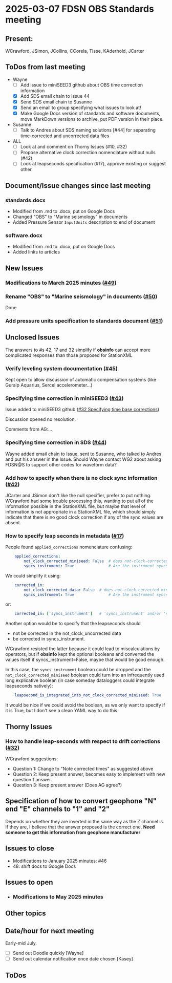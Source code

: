 # 2025-03-07 FDSN OBS Standards meeting

## Present: 
WCrawford, JSimon, JCollins, CCorela, TIsse, KAderhold, JCarter

##  ToDos from last meeting

- Wayne
    - [ ] Add issue to miniSEED3 github about OBS time correction information
    - [X] Add SDS email chain to Issue 44
    - [X] Send SDS email chain to Susanne
    - [X] Send an email to group specifying what issues to look at!
    - [X] Make Google Docs version of standards and software documents, move MarkDown versions to archive, put PDF version in their place.
- Susanne
    - [ ] Talk to Andres about SDS naming solutions [#44] for separating time-corrected and uncorrected data files
- ALL
    - [ ] Look at and comment on Thorny Issues (#10, #32)
    - [ ] Propose alternative clock correction nomenclature without nulls (#42)
    - [ ] Look at leapseconds specification (#17), approve existing or suggest other

## Document/Issue changes since last meeting

### standards.docx

- Modified from .md to .docx, put on Google Docs
- Changed "OBS" to "Marine seismology" in documents
- Added Pressure Sensor `InputUnits` description to end of document

### software.docx

- Modified from .md to .docx, put on Google Docs
- Added links to articles

## New Issues

### Modifications to March 2025 minutes ([#49](https://github.com/FDSN/OBS-standards/issues/49))

### Rename "OBS" to "Marine seismology" in documents ([#50](https://github.com/FDSN/OBS-standards/issues/50))
Done

### Add pressure units specification to standards document ([#51](https://github.com/FDSN/OBS-standards/issues/51))

## Unclosed Issues

The answers  to #s 42, 17 and 32 simplify if **obsinfo** can accept more complicated responses than those proposed for StationXML

### Verify leveling system documentation ([#45](https://github.com/FDSN/OBS-standards/issues/45))

Kept open to allow discussion of automatic compensation systems (like Guralp Aquarius,
Sercel accelerometer...)

### Specifying time correction in miniSEED3 ([#43](https://github.com/FDSN/OBS-standards/issues/43))

Issue added to miniSEED3 github ([#32 Specifying time base corrections](https://github.com/FDSN/miniSEED3/issues/32))

Discussion opened no resolution.

Comments from AG:...

### Specifying time correction in SDS ([#44](https://github.com/FDSN/OBS-standards/issues/44))

Wayne added email chain to Issue, sent to Susanne, who talked to Andres and put his answer in the
Issue.  Should Wayne contact WG2 about asking FDSN@S to support other codes for waveform data?

### Add how to specify when there is no clock sync information ([#42](https://github.com/FDSN/OBS-standards/issues/42))

JCarter and JSimon don't like the null specifier, prefer to put nothing.
WCrawford had some trouble processing this, wanting to put all of the information possible in the 
StationXML file, but maybe that level of information is not appropriate in a StationXML file, which
should simply indicate that there is no good clock correction if any of the sync values are absent.

### How to specify leap seconds in metadata ([#17](https://github.com/FDSN/OBS-standards/issues/17))

People found `applied_corrections` nomenclature confusing:

```yaml
    applied_corrections:
        not_clock_corrected_miniseed: False  # does not-clock-corrected miniseed have leapsecond corrected? (False)
        syncs_instrument: True               # Are the instrument syncs corrected for the leapsecond(s)?
```

We could simplify it using:

```yaml
    corrected_in:
        not_clock_corrected_data: False  # does not-clock-corrected miniseed have leapsecond corrected? (False)
        syncs_instrument: True               # Are the instrument syncs corrected for the leapsecond(s)?
```

or:
```yaml
    corrected_in: ['syncs_instrument']   # 'syncs_instrument' and/or 'non_clock_corrected data'
```

Another option would be to specify that the leapseconds should

- not be corrected in the not_clock_uncorrected data
- be corrected in syncs_instrument.

WCrawford resisted the latter because it could lead to miscalculations
by operators, but if **obsinfo** kept the optional booleans and converted the values itself if
syncs_instrument=False, maybe that would be good enough.

In this case, the `syncs_instrument` boolean could be dropped and the `not_clock_corrected_miniseed` boolean
could turn into an infrequently used long explicative boolean (in case someday dataloggers could integrate
leapseconds natively):

```yaml
    leapsecond_is_integrated_into_not_clock_corrected_miniseed: True
```

It would be nice if we could avoid the boolean, as we only want to specify if it is True, but
I don't see a clean YAML way to do this.

## Thorny Issues

### How to handle leap-seconds with respect to drift corrections ([#32](https://github.com/FDSN/OBS-standards/issues/32))

WCrawford suggestions:
- Question 1: Change to "Note corrected times" as suggested above
- Question 2: Keep present answer, becomes easy to implement with new question 1 answer.
- Question 3: Keep present answer (Does AG agree?)

## Specification of how to convert geophone "N" end "E" channels to "1" and "2"

Depends on whether they are inverted in the same way as the Z channel is.  If they are, I believe that the answer proposed is the correct one.
**Need someone to get this information from geophone manufacturer**

## Issues to close

- Modifications to January 2025 minutes: #46
- 48: shift docs to Google Docs

## Issues to open

- ### Modifications to May 2025 minutes

## Other topics


## Date/hour for next meeting

Early-mid July.

- [ ] Send out Doodle quickly [Wayne]
- [ ] Send out calendar notification once date chosen [Kasey]

## ToDos



